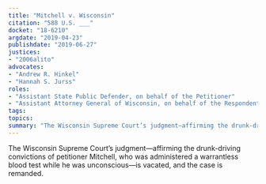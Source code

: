 ```yaml
---
title: "Mitchell v. Wisconsin"
citation: "588 U.S. ___"
docket: "18-6210"
argdate: "2019-04-23"
publishdate: "2019-06-27"
justices:
- "2006alito"
advocates:
- "Andrew R. Hinkel"
- "Hannah S. Jurss"
roles:
- "Assistant State Public Defender, on behalf of the Petitioner"
- "Assistant Attorney General of Wisconsin, on behalf of the Respondent"
tags:
topics:
summary: "The Wisconsin Supreme Court’s judgment—affirming the drunk-driving convictions of petitioner Mitchell, who was administered a warrantless blood test while he was unconscious—is vacated, and the case is remanded."
---
```

The Wisconsin Supreme Court’s judgment—affirming the drunk-driving convictions of petitioner Mitchell, who was administered a warrantless blood test while he was unconscious—is vacated, and the case is remanded.
